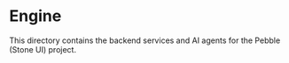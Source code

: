 # Engine

This directory contains the backend services and AI agents for the Pebble (Stone UI) project. 